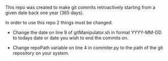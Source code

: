 This repo was created to make git commits retroactively starting from a given date back one year (365 days).

In order to use this repo 2 things must be changed.

 - Change the date on line 9 of gitManipulator.sh in format YYYY-MM-DD to todays date or date you wish to end the commits on.

 - Change repoPath variable on line 4 in commiter.py to the path of the git repository on your system.
